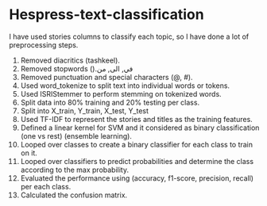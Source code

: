 # Hespress-text-classification

I have used stories columns to classify each topic, so I have done a lot
of preprocessing steps.
1. Removed diacritics (tashkeel).
2. Removed stopwords ().في, الى, من
3. Removed punctuation and special characters (@, #).
4. Used word_tokenize to split text into individual words or tokens.
5. Used ISRIStemmer to perform stemming on tokenized words.
6. Split data into 80% training and 20% testing per class.
7. Split into X_train, Y_train, X_test, Y_test
8. Used TF-IDF to represent the stories and titles as the training
features.
9. Defined a linear kernel for SVM and it considered as binary
classification (one vs rest) (ensemble learning).
10. Looped over classes to create a binary classifier for each class to
train on it.
11. Looped over classifiers to predict probabilities and determine the
class according to the max probability.
12. Evaluated the performance using (accuracy, f1-score, precision,
recall) per each class.
13. Calculated the confusion matrix.
